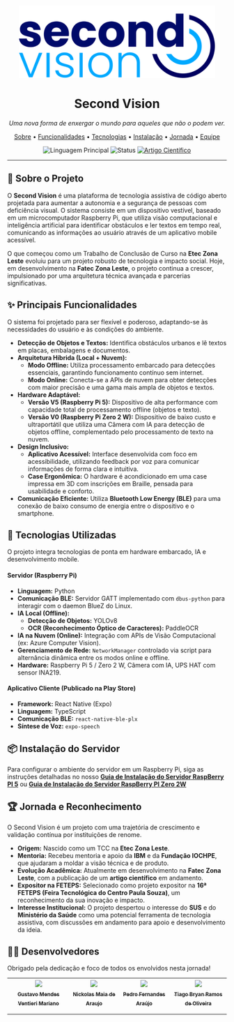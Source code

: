 <p align="center">
  <img alt="Second Vision Logo" src="imagens-readme/logo.png" width="450">
</p>

<h1 align="center">Second Vision</h1>

<p align="center">
  <i>Uma nova forma de enxergar o mundo para aqueles que não o podem ver.</i>
</p>

<p align="center">
  <a href="#-sobre-o-projeto">Sobre</a> •
  <a href="#-principais-funcionalidades">Funcionalidades</a> •
  <a href="#-tecnologias">Tecnologias</a> •
  <a href="#-instalação-do-servidor">Instalação</a> •
  <a href="#-jornada-e-reconhecimento">Jornada</a> •
  <a href="#-desenvolvedores">Equipe</a>
</p>

<p align="center">
  <img alt="Linguagem Principal" src="https://img.shields.io/github/languages/top/second-vision/second-vision?color=blue&logo=python">
  <img alt="Status" src="https://img.shields.io/badge/status-em%20desenvolvimento-yellow">
  <a href="#"><img alt="Artigo Científico" src="https://img.shields.io/badge/artigo-em%20publica%C3%A7%C3%A3o-brightgreen"></a>
</p>

---

## 🌟 Sobre o Projeto

O **Second Vision** é uma plataforma de tecnologia assistiva de código aberto projetada para aumentar a autonomia e a segurança de pessoas com deficiência visual. O sistema consiste em um dispositivo vestível, baseado em um microcomputador Raspberry Pi, que utiliza visão computacional e inteligência artificial para identificar obstáculos e ler textos em tempo real, comunicando as informações ao usuário através de um aplicativo mobile acessível.

O que começou como um Trabalho de Conclusão de Curso na **Etec Zona Leste** evoluiu para um projeto robusto de tecnologia e impacto social. Hoje, em desenvolvimento na **Fatec Zona Leste**, o projeto continua a crescer, impulsionado por uma arquitetura técnica avançada e parcerias significativas.

## ✨ Principais Funcionalidades

O sistema foi projetado para ser flexível e poderoso, adaptando-se às necessidades do usuário e às condições do ambiente.

-   **Detecção de Objetos e Textos:** Identifica obstáculos urbanos e lê textos em placas, embalagens e documentos.
-   **Arquitetura Híbrida (Local + Nuvem):**
    -   **Modo Offline:** Utiliza processamento embarcado para detecções essenciais, garantindo funcionamento contínuo sem internet.
    -   **Modo Online:** Conecta-se a APIs de nuvem para obter detecções com maior precisão e uma gama mais ampla de objetos e textos.
-   **Hardware Adaptável:**
    -   **Versão V5 (Raspberry Pi 5):** Dispositivo de alta performance com capacidade total de processamento offline (objetos e texto).
    -   **Versão V0 (Raspberry Pi Zero 2 W):** Dispositivo de baixo custo e ultraportátil que utiliza uma Câmera com IA para detecção de objetos offline, complementado pelo processamento de texto na nuvem.
-   **Design Inclusivo:**
    -   **Aplicativo Acessível:** Interface desenvolvida com foco em acessibilidade, utilizando feedback por voz para comunicar informações de forma clara e intuitiva.
    -   **Case Ergonômica:** O hardware é acondicionado em uma case impressa em 3D com inscrições em Braille, pensada para usabilidade e conforto.
-   **Comunicação Eficiente:** Utiliza **Bluetooth Low Energy (BLE)** para uma conexão de baixo consumo de energia entre o dispositivo e o smartphone.

## 🚀 Tecnologias Utilizadas

O projeto integra tecnologias de ponta em hardware embarcado, IA e desenvolvimento mobile.

#### Servidor (Raspberry Pi)
-   **Linguagem:** Python
-   **Comunicação BLE:** Servidor GATT implementado com `dbus-python` para interagir com o daemon BlueZ do Linux.
-   **IA Local (Offline):**
    -   **Detecção de Objetos:** YOLOv8
    -   **OCR (Reconhecimento Óptico de Caracteres):** PaddleOCR
-   **IA na Nuvem (Online):** Integração com APIs de Visão Computacional (ex: Azure Computer Vision).
-   **Gerenciamento de Rede:** `NetworkManager` controlado via script para alternância dinâmica entre os modos online e offline.
-   **Hardware:** Raspberry Pi 5 / Zero 2 W, Câmera com IA, UPS HAT com sensor INA219.

#### Aplicativo Cliente (**Publicado na Play Store**)
-   **Framework:** React Native (Expo)
-   **Linguagem:** TypeScript
-   **Comunicação BLE:** `react-native-ble-plx`
-   **Síntese de Voz:** `expo-speech`

## 📦 Instalação do Servidor

Para configurar o ambiente do servidor em um Raspberry Pi, siga as instruções detalhadas no nosso **[Guia de Instalação do Servidor RaspBerry PI 5](https://github.com/second-vision/Second-Vision/blob/GattServerV5/README.md)** ou **[Guia de Instalação do Servidor RaspBerry PI Zero 2W](https://github.com/second-vision/Second-Vision/blob/GattServerV0/README.md)**

## 🏆 Jornada e Reconhecimento

O Second Vision é um projeto com uma trajetória de crescimento e validação contínua por instituições de renome.

-   **Origem:** Nascido como um TCC na **Etec Zona Leste**.
-   **Mentoria:** Recebeu mentoria e apoio da **IBM** e da **Fundação IOCHPE**, que ajudaram a moldar a visão técnica e de produto.
-   **Evolução Acadêmica:** Atualmente em desenvolvimento na **Fatec Zona Leste**, com a publicação de um **artigo científico** em andamento.
-   **Expositor na FETEPS:** Selecionado como projeto expositor na **16ª FETEPS (Feira Tecnológica do Centro Paula Souza)**, um reconhecimento da sua inovação e impacto.
-   **Interesse Institucional:** O projeto despertou o interesse do **SUS** e do **Ministério da Saúde** como uma potencial ferramenta de tecnologia assistiva, com discussões em andamento para apoio e desenvolvimento da ideia.

## 👨‍💻 Desenvolvedores

Obrigado pela dedicação e foco de todos os envolvidos nesta jornada!

| [<img src="https://avatars.githubusercontent.com/u/112558062" width=115><br><sub>Gustavo Mendes Ventieri Mariano</sub>](https://github.com/gustavoventieri/) |  [<img src="https://avatars.githubusercontent.com/u/99838582" width=115><br><sub>Nickolas Maia de Araujo</sub>](https://github.com/nickolss)  |  [<img src="https://avatars.githubusercontent.com/u/99838816" width=115><br><sub>Pedro Fernandes Araújo</sub>](https://github.com/PedroFAraujo) | [<img src="https://avatars.githubusercontent.com/u/101288219" width=115><br><sub>Tiago Bryan Ramos de Oliveira</sub>](https://github.com/TiagoBryan) |
| :---: | :---: | :---: | :---: |

---
